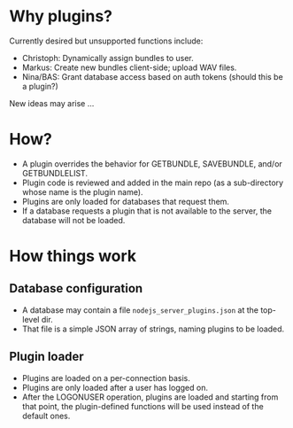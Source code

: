 # Why plugins?

Currently desired but unsupported functions include:

* Christoph: Dynamically assign bundles to user.
* Markus: Create new bundles client-side; upload WAV files.
* Nina/BAS: Grant database access based on auth tokens (should this be a
  plugin?)

New ideas may arise ...

# How?

* A plugin overrides the behavior for GETBUNDLE, SAVEBUNDLE, and/or
  GETBUNDLELIST.
* Plugin code is reviewed and added in the main repo (as a sub-directory
  whose name is the plugin name).
* Plugins are only loaded for databases that request them.
* If a database requests a plugin that is not available to the server, the
  database will not be loaded.

# How things work

## Database configuration

* A database may contain a file `nodejs_server_plugins.json` at the top-level
  dir.
* That file is a simple JSON array of strings, naming plugins to be loaded.

## Plugin loader

* Plugins are loaded on a per-connection basis.
* Plugins are only loaded after a user has logged on.
* After the LOGONUSER operation, plugins are loaded and starting from that
  point, the plugin-defined functions will be used instead of the default
  ones.

